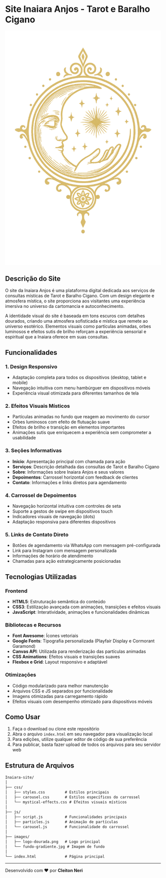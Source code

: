 # Site Inaiara Anjos - Tarot e Baralho Cigano

![Inaiara Anjos Logo](images/logo-dourada.png)

## Descrição do Site

O site da Inaiara Anjos é uma plataforma digital dedicada aos serviços de consultas místicas de Tarot e Baralho Cigano. Com um design elegante e atmosfera mística, o site proporciona aos visitantes uma experiência imersiva no universo da cartomancia e autoconhecimento.

A identidade visual do site é baseada em tons escuros com detalhes dourados, criando uma atmosfera sofisticada e mística que remete ao universo esotérico. Elementos visuais como partículas animadas, orbes luminosos e efeitos sutis de brilho reforçam a experiência sensorial e espiritual que a Inaiara oferece em suas consultas.

## Funcionalidades

### 1. Design Responsivo
- Adaptação completa para todos os dispositivos (desktop, tablet e mobile)
- Navegação intuitiva com menu hambúrguer em dispositivos móveis
- Experiência visual otimizada para diferentes tamanhos de tela

### 2. Efeitos Visuais Místicos
- Partículas animadas no fundo que reagem ao movimento do cursor
- Orbes luminosos com efeito de flutuação suave
- Efeitos de brilho e transição em elementos importantes
- Animações sutis que enriquecem a experiência sem comprometer a usabilidade

### 3. Seções Informativas
- **Início**: Apresentação principal com chamada para ação
- **Serviços**: Descrição detalhada das consultas de Tarot e Baralho Cigano
- **Sobre**: Informações sobre Inaiara Anjos e seus valores
- **Depoimentos**: Carrossel horizontal com feedback de clientes
- **Contato**: Informações e links diretos para agendamento

### 4. Carrossel de Depoimentos
- Navegação horizontal intuitiva com controles de seta
- Suporte a gestos de swipe em dispositivos touch
- Indicadores visuais de navegação (dots)
- Adaptação responsiva para diferentes dispositivos

### 5. Links de Contato Direto
- Botões de agendamento via WhatsApp com mensagem pré-configurada
- Link para Instagram com mensagem personalizada
- Informações de horário de atendimento
- Chamadas para ação estrategicamente posicionadas

## Tecnologias Utilizadas

### Frontend
- **HTML5**: Estruturação semântica do conteúdo
- **CSS3**: Estilização avançada com animações, transições e efeitos visuais
- **JavaScript**: Interatividade, animações e funcionalidades dinâmicas

### Bibliotecas e Recursos
- **Font Awesome**: Ícones vetoriais
- **Google Fonts**: Tipografia personalizada (Playfair Display e Cormorant Garamond)
- **Canvas API**: Utilizada para renderização das partículas animadas
- **CSS Animations**: Efeitos visuais e transições suaves
- **Flexbox e Grid**: Layout responsivo e adaptável

### Otimizações
- Código modularizado para melhor manutenção
- Arquivos CSS e JS separados por funcionalidade
- Imagens otimizadas para carregamento rápido
- Efeitos visuais com desempenho otimizado para dispositivos móveis

## Como Usar

1. Faça o download ou clone este repositório
2. Abra o arquivo `index.html` em seu navegador para visualização local
3. Para edições, utilize qualquer editor de código de sua preferência
4. Para publicar, basta fazer upload de todos os arquivos para seu servidor web

## Estrutura de Arquivos

```
Inaiara-site/
│
├── css/
│   ├── styles.css         # Estilos principais
│   ├── carousel.css       # Estilos específicos do carrossel
│   └── mystical-effects.css # Efeitos visuais místicos
│
├── js/
│   ├── script.js          # Funcionalidades principais
│   ├── particles.js       # Animação de partículas
│   └── carousel.js        # Funcionalidade do carrossel
│
├── images/
│   ├── logo-dourada.png   # Logo principal
│   └── fundo-gradiente.jpg # Imagem de fundo
│
└── index.html             # Página principal
```

---

Desenvolvido com ❤️ por **Cleiton Neri**

